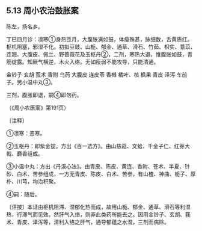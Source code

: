 ## 5.13 周小农治鼓胀案

陈左，扬名乡。

丁巳四月诊：凛寒①身热匝月，大腹胀满如鼓，体瘦殊甚，脉细数，舌黄质红。枢机阻塞，邪湿不化。初拟豆豉、山栀、郁金、通草、滑石、竹茹、枳实、薏苡、连翘、大腹皮、佩兰、野蔷薇花及玉枢丹②，二剂，寒热大退，惟腹胀如鼓，青筋绽露。知厥气横逆，木火入络。无如瘦弱不能攻导，只能清通。

金铃子 玄胡 莪术 香附 乌药 大腹皮 连皮苓 香橼 橘叶、核 枫果 青皮 泽泻 车前子。另小温中丸③。

三剂，腹胀即退，嗣④即勿药。

（《周小农医案》第191页）

〔注释〕

①凛寒：恶寒。

②玉枢丹：即紫金锭。方出《百一选方》。由山慈菇、文蛤、千金子仁、红芽大戟、麝香组成。

③小温中丸：方出《丹溪心法》。由青皮、陈皮、黄连、香附、苍术、半夏、针砂、白术、苦参组成，一方无青皮、陈皮、白术、苦参，有山楂、神曲、栀子、厚朴、川芎，均治积聚。

④嗣：随后。

〔评按〕本证由枢机阻滞、湿郁化热而成，故用山栀、郁金、通草、滑石等利湿热，行滞气而见效。然肝气入络，则非此类药所能去之。因用金铃子、玄胡、莪术、青皮、泽泻等，清利入络之肝气，通导郁蕴之水湿，三剂而病除。
